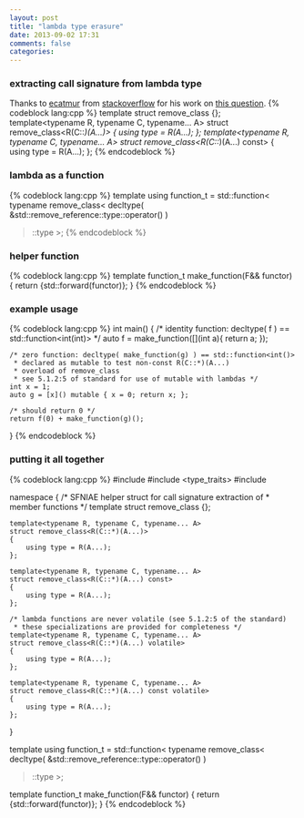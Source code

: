 ```yaml
---
layout: post
title: "lambda type erasure"
date: 2013-09-02 17:31
comments: false
categories: 
---
```


### extracting call signature from lambda type
Thanks to [ecatmur](http://stackoverflow.com/users/567292/ecatmur) from [stackoverflow](http://stackoverflow.com/) for his work on [this question](http://stackoverflow.com/questions/11893141/inferring-the-call-signature-of-a-lambda-or-arbitrary-callable-for-make-functio).
{% codeblock lang:cpp %}
template<typename T> struct remove_class {};
template<typename R, typename C, typename... A>
    struct remove_class<R(C::*)(A...)>       { using type = R(A...); };
template<typename R, typename C, typename... A>
    struct remove_class<R(C::*)(A...) const> { using type = R(A...); };
{% endcodeblock %}

### lambda as a function
{% codeblock lang:cpp %}
template<typename F>
using function_t = std::function< typename remove_class<
    decltype( &std::remove_reference<F>::type::operator() )
>::type >;
{% endcodeblock %}

### helper function
{% codeblock lang:cpp %}
template <typename F>
function_t<F> make_function(F&& functor) {
    return {std::forward<F>(functor)};
}
{% endcodeblock %}

### example usage
{% codeblock lang:cpp %}
int main() {
    /* identity function: decltype( f ) == std::function<int(int)> */
    auto f = make_function([](int a){ return a; });

    /* zero function: decltype( make_function(g) ) == std::function<int()>
     * declared as mutable to test non-const R(C::*)(A...)
     * overload of remove_class
     * see 5.1.2:5 of standard for use of mutable with lambdas */
    int x = 1;
    auto g = [x]() mutable { x = 0; return x; };

    /* should return 0 */
    return f(0) + make_function(g)();
}
{% endcodeblock %}

### putting it all together
{% codeblock lang:cpp %}
#include <functional>
#include <type_traits>
#include <utility>

namespace
{
    /* SFNIAE helper struct for call signature extraction of
     * member functions */
    template<typename T> struct remove_class {};

    template<typename R, typename C, typename... A>
    struct remove_class<R(C::*)(A...)>
    {
        using type = R(A...);
    };

    template<typename R, typename C, typename... A>
    struct remove_class<R(C::*)(A...) const>
    {
        using type = R(A...);
    };
    
    /* lambda functions are never volatile (see 5.1.2:5 of the standard)
     * these specializations are provided for completeness */
    template<typename R, typename C, typename... A>
    struct remove_class<R(C::*)(A...) volatile>
    {
        using type = R(A...);
    };
    
    template<typename R, typename C, typename... A>
    struct remove_class<R(C::*)(A...) const volatile>
    {
        using type = R(A...);
    };
}
 
template<typename F>
using function_t = std::function< typename remove_class<
    decltype( &std::remove_reference<F>::type::operator() )
>::type >;
 
template <typename F>
function_t<F> make_function(F&& functor) {
    return {std::forward<F>(functor)};
}
{% endcodeblock %}

